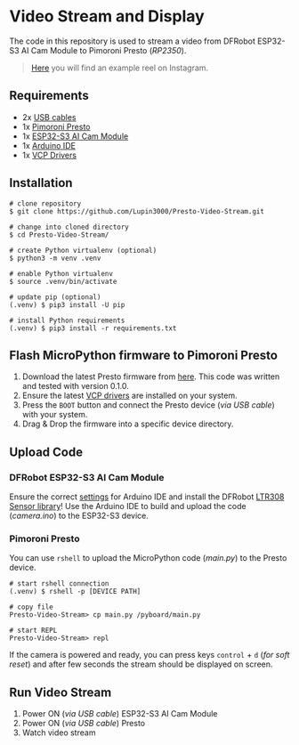 # Video Stream and Display

The code in this repository is used to stream a video from DFRobot ESP32-S3 AI Cam Module to Pimoroni Presto (_RP2350_).

> [Here](https://www.instagram.com/reel/DI8UEAgNey8/) you will find an example reel on Instagram. 

## Requirements

- 2x [USB cables](https://www.dfrobot.com/product-2833.html?tracking=Mszf2HlGMStAAKkFfhNgg3QhFFchlilhR47u9vXX9o9Ko6giJYRJQdmwZjbDIvMV)
- 1x [Pimoroni Presto](https://shop.pimoroni.com/products/presto?variant=54894104019323)
- 1x [ESP32-S3 AI Cam Module](https://www.dfrobot.com/product-2899.html?tracking=Mszf2HlGMStAAKkFfhNgg3QhFFchlilhR47u9vXX9o9Ko6giJYRJQdmwZjbDIvMV)
- 1x [Arduino IDE](https://www.arduino.cc/en/software/)
- 1x [VCP Drivers](https://www.silabs.com/developer-tools/usb-to-uart-bridge-vcp-drivers)

## Installation

```shell
# clone repository
$ git clone https://github.com/Lupin3000/Presto-Video-Stream.git

# change into cloned directory
$ cd Presto-Video-Stream/

# create Python virtualenv (optional)
$ python3 -m venv .venv

# enable Python virtualenv
$ source .venv/bin/activate

# update pip (optional)
(.venv) $ pip3 install -U pip

# install Python requirements
(.venv) $ pip3 install -r requirements.txt 
```

## Flash MicroPython firmware to Pimoroni Presto

1. Download the latest Presto firmware from [here](https://github.com/pimoroni/presto/releases). This code was written and tested with version 0.1.0. 
2. Ensure the latest [VCP drivers](https://www.silabs.com/developer-tools/usb-to-uart-bridge-vcp-drivers) are installed on your system.
3. Press the `BOOT` button and connect the Presto device (_via USB cable_) with your system.
4. Drag & Drop the firmware into a specific device directory.

## Upload Code

### DFRobot ESP32-S3 AI Cam Module

Ensure the correct [settings](https://wiki.dfrobot.com/SKU_DFR1154_ESP32_S3_AI_CAM) for Arduino IDE and install the DFRobot [LTR308 Sensor library](https://github.com/DFRobot/DFRobot_LTR308)! Use the Arduino IDE to build and upload the code (_camera.ino_) to the ESP32-S3 device.

### Pimoroni Presto

You can use `rshell` to upload the MicroPython code (_main.py_) to the Presto device.

```shell
# start rshell connection
(.venv) $ rshell -p [DEVICE PATH]

# copy file
Presto-Video-Stream> cp main.py /pyboard/main.py

# start REPL
Presto-Video-Stream> repl
```

If the camera is powered and ready, you can press keys `control` + `d` (_for soft reset_) and after few seconds the stream should be displayed on screen.

## Run Video Stream

1. Power ON (_via USB cable_) ESP32-S3 AI Cam Module
2. Power ON (_via USB cable_) Presto
3. Watch video stream
